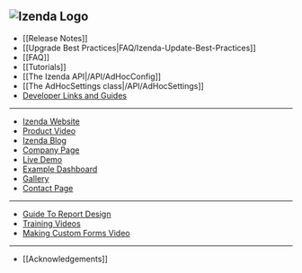 ![Izenda Logo](http://izenda.com/wp-content/uploads/2014/12/IzendaNewLogoBlueTR.png)
---
* [[Release Notes]]
* [[Upgrade Best Practices|FAQ/Izenda-Update-Best-Practices]]
* [[FAQ]]
* [[Tutorials]]
* [[The Izenda API|/API/AdHocConfig]]
* [[The AdHocSettings class|/API/AdHocSettings]]
* [Developer Links and Guides](/Guides/Developer-Links-and-Guides)


---

* <a href="http://www.izenda.com" rel="nofollow" target="_blank">Izenda Website</a>
* [Product Video](https://www.youtube.com/watch?v=X3-yWFq0w5A)
* <a href="http://www.izenda.com/blog" rel="nofollow" target="_blank">Izenda Blog</a>
* <a href="http://www.izenda.com/company/" rel="nofollow" target="_blank">Company Page</a>
* [Live Demo](http://izenda.com/bi/ReportList.aspx )
* [Example Dashboard](http://izenda.com/bi/Dashboards.aspx?rn=Dashboard)
* <a href="http://www.izenda.com/izenda-vision/" rel="nofollow" target="_blank">Gallery</a>
* <a href="http://www.izenda.com/contact-us/" rel="nofollow" target="_blank">Contact Page</a>

---

* [Guide To Report Design](/Guides/ReportDesign)
* [Training Videos](http://www.izenda.com/Site/KB/Training/58)
* [Making Custom Forms Video](http://www.youtube.com/watch?v=5b2axJlgdFs) 


---

* [[Acknowledgements]]